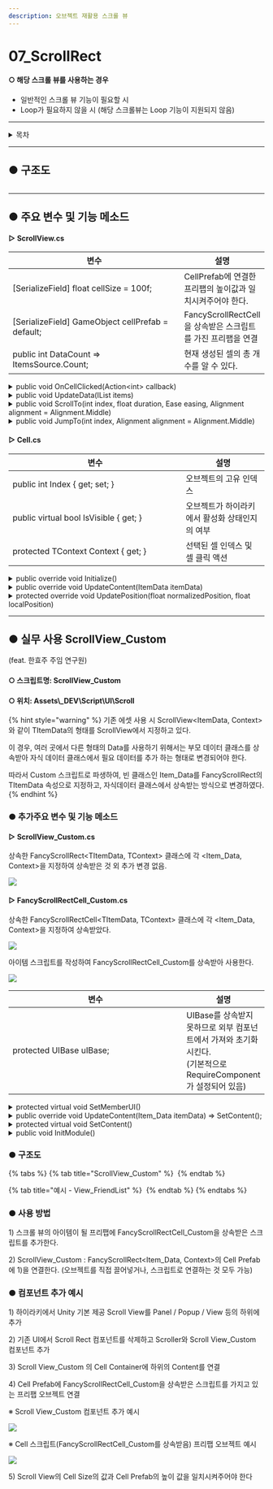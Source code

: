 ```yaml
---
description: 오브젝트 재활용 스크롤 뷰
---
```


# 07\_ScrollRect

#### ○ 해당 스크롤 뷰를 사용하는 경우

* 일반적인  스크롤 뷰 기능이 필요할 시
* Loop가 필요하지 않을 시 (해당  스크롤뷰는 Loop 기능이 지원되지 않음)

***

<details>

<summary>목차</summary>

[#undefined-2](07\_scrollrect.md#undefined-2 "mention")

[#undefined-3](07\_scrollrect.md#undefined-3 "mention")

[#scrollview\_custom](07\_scrollrect.md#scrollview\_custom "mention")

[#undefined-4](07\_scrollrect.md#undefined-4 "mention")

</details>

***

## ● 구조도

<img src="../../../../.gitbook/assets/file.excalidraw (8).svg" alt="" class="gitbook-drawing">

***

## ● 주요 변수 및 기능 메소드

#### ▷ ScrollView.cs

<table><thead><tr><th width="418.3333333333333">변수</th><th>설명</th></tr></thead><tbody><tr><td>[SerializeField] float cellSize = 100f;</td><td>CellPrefab에 연결한 프리팹의 높이값과 일치시켜주어야 한다.</td></tr><tr><td>[SerializeField] GameObject cellPrefab = default;</td><td>FancyScrollRectCell을 상속받은 스크립트를 가진 프리팹을 연결</td></tr><tr><td>public int DataCount => ItemsSource.Count;</td><td>현재 생성된  셀의 총 개수를 알 수 있다.</td></tr></tbody></table>

<details>

<summary>public void OnCellClicked(Action&#x3C;int> callback)</summary>

```csharp
// 셀 선택 시 액션 호출
scrollview.OnCellClicked((int) => { /*선택된 셀의 인덱스가 넘어온다*/ });
```

</details>

<details>

<summary>public void UpdateData(IList items)</summary>

```csharp
// 아이템(셀)을 스크롤뷰에 생성
// 기존 아이템 전부 삭제 후 새로 받은 아이템으로 다시 생성

List<ItemData> datas = new List<ItemData>();
datas.add(new ItemData()); // 아이템 전체 데이터를 리스트로 만든다

scrollview.UpdateData(datas);
```

</details>

<details>

<summary>public void ScrollTo(int index, float duration, Ease easing, Alignment alignment = Alignment.Middle)</summary>

```csharp
// 지정한 인덱스의 셀까지 스크롤링
// (지정한 인덱스, 걸리는 시간, 이동 방식, 기준 피벗)

scrollView.ScrollTo(1, 0.3f, Ease.InOutQuint, Alignment.Lower);
```

</details>

<details>

<summary>public void JumpTo(int index, Alignment alignment = Alignment.Middle)</summary>

```csharp
 // 지정한 인덱스의 셀까지 바로 스크롤
 // (지정한 인덱스, 기준 피벗)
 
 scrollView.JumpTo(10, Alignment.Lower);
```

</details>

#### ▷ Cell.cs

<table><thead><tr><th width="325">변수</th><th>설명</th></tr></thead><tbody><tr><td>public int Index { get; set; }</td><td>오브젝트의 고유 인덱스</td></tr><tr><td>public virtual bool IsVisible { get; }</td><td>오브젝트가 하이라키에서 활성화 상태인지의 여부</td></tr><tr><td>protected TContext Context { get; }</td><td>선택된 셀 인덱스 및 셀 클릭 액션</td></tr></tbody></table>

<details>

<summary>public override void Initialize()</summary>

```csharp
// Awake의 역할
// 버튼이 있을 시 AddListener 등록
public override void Initialize()
{
    button.onClick.AddListener(() => Context.OnCellClicked?.Invoke(Index));
}
```

</details>

<details>

<summary>public override void UpdateContent(ItemData itemData)</summary>

<pre class="language-csharp"><code class="lang-csharp">// 생성 및 하이라키에서 활성화 됐을 시 해당 메소드 호출
// 호출 될 때마다 데이터가 들어온다
// 데이터를 받아와 처리하는 코드를 작성

public override void UpdateContent(ItemData itemData)
{
<strong>    message.text = itemData.Message;
</strong>
    var selected = Context.SelectedIndex == Index;
    image.color = selected 
        ? new Color32(0, 255, 255, 100)
        : new Color32(255, 255, 255, 77);
}
</code></pre>

</details>

<details>

<summary>protected override void UpdatePosition(float normalizedPosition, float localPosition)</summary>

```csharp
// Some code
```

</details>

***

## ● 실무 사용  ScrollView\_Custom

(feat. 한효주 주임 연구원)

#### ○ 스크립트명: ScrollView\_Custom

#### ○ 위치: Assets\\\_DEV\Script\UI\Scroll

{% hint style="warning" %}
&#x20;   기존 에셋 사용 시 ScrollView\<ItemData, Context>와 같이 TItemData의 형태를 ScrollView에서 지정하고 있다.&#x20;

&#x20;   이 경우, 여러 곳에서 다른 형태의 Data를 사용하기 위해서는 부모 데이터 클래스를 상속받아 자식 데이터 클래스에서 필요 데이터를 추가 하는 형태로 변경되어야 한다.

&#x20;   따라서 Custom 스크립트로 파생하여,  빈 클래스인 Item\_Data를 FancyScrollRect의  TItemData 속성으로 지정하고,  자식데이터 클래스에서 상속받는 방식으로 변경하였다.
{% endhint %}



### ● 추가주요 변수 및 기능 메소드

#### ▷ ScrollView\_Custom.cs

상속한 FancyScrollRect\<TItemData, TContext>  클래스에 각 \<Item\_Data, Context>을 지정하여 상속받은 것 외 추가 변경 없음.

![](<../../../../.gitbook/assets/image (13).png>)

#### ▷ FancyScrollRectCell\_Custom.cs

상속한 FancyScrollRectCell\<TItemData, TContext>  클래스에 각 \<Item\_Data, Context>을 지정하여 상속받았다.&#x20;

![](<../../../../.gitbook/assets/image (14).png>)

아이템 스크립트를 작성하여 FancyScrollRectCell\_Custom를 상속받아 사용한다.

![](<../../../../.gitbook/assets/image (15).png>)

<table><thead><tr><th width="418.3333333333333">변수</th><th>설명</th></tr></thead><tbody><tr><td>protected UIBase uIBase;</td><td>UIBase를 상속받지 못하므로 외부 컴포넌트에서 가져와 초기화 시킨다.<br>(기본적으로 RequireComponent가 설정되어  있음)</td></tr></tbody></table>

<details>

<summary>protected virtual void SetMemberUI()</summary>

```csharp
// 기존 UIBase를 상속받는 스크립트와 마찬가지로 SetMemberUI를 호출할 수 있다.

// Item_Friend.cs
    protected override void SetMemberUI()
    {
        #region TMP_Text
        txtmp_Nickname = uIBase.GetUI_TxtmpMasterLocalizing(nameof(txtmp_Nickname));
        txtmp_StateMessage = uIBase.GetUI_TxtmpMasterLocalizing(nameof(txtmp_StateMessage));

        uIBase.GetUI_TxtmpMasterLocalizing("txtmp_Follow", new MasterLocalData("arztalk_friend_follow"));
        uIBase.GetUI_TxtmpMasterLocalizing("txtmp_Spawn", new MasterLocalData("arztalk_friend_bring"));
        uIBase.GetUI_TxtmpMasterLocalizing("txtmp_Offline", new MasterLocalData("arztalk_friend_break"));
        #endregion

         (생략)
    }
```

</details>

<details>

<summary>public override void UpdateContent(Item_Data itemData) => SetContent();</summary>

```csharp
// 스크롤 뷰 아이템이 생성 및 활성화될 시 UpdateContent가 호출되어 데이터를 받는다. 
// 기본적으로 SetContent()를 호출하므로 
// 오버라이딩 시 데이터를 받고난 후 base.UpdateContent(itemData)를 호출해야 한다.

// Item_Friend.cs
    public override void UpdateContent(Item_Data itemData)
    {
        if (itemData is Item_FriendData _data)
        {
            data = _data;

            base.UpdateContent(itemData);
        }
    }
```

</details>

<details>

<summary>protected virtual void SetContent()</summary>

```csharp
// 받아온 데이터로 아이템 콘텐츠 세팅한다.

// Item_Friend.cs
    protected override void SetContent()
    {
        if (txtmp_Nickname != null)
        {
            txtmp_Nickname.text = data.nickname;
        }

        (생략)
    }
```

</details>

<details>

<summary>public void InitModule()</summary>

```csharp
// UIBase 초기화 및 FancyScrollRectCell_Custom에 있는 SetMemberUI() 호출
// 기본적으로 Awake()에서 호출한다.
// 강제로 초기화 시켜주어야 하는 경우 직접 호출한다.
```

</details>



### ● 구조도

{% tabs %}
{% tab title="ScrollView_Custom" %}
<img src="../../../../.gitbook/assets/file.excalidraw (1).svg" alt="" class="gitbook-drawing">
{% endtab %}

{% tab title="예시 - View_FriendList" %}
<img src="../../../../.gitbook/assets/file.excalidraw (7).svg" alt="" class="gitbook-drawing">
{% endtab %}
{% endtabs %}



### ● 사용 방법&#x20;

1\)  스크롤 뷰의 아이템이 될 프리팹에 FancyScrollRectCell\_Custom을 상속받은 스크립트를 추가한다.

2\) ScrollView\_Custom :  FancyScrollRect\<Item\_Data, Context>의 Cell Prefab에 1)을 연결한다. (오브젝트를 직접 끌어넣거나, 스크립트로 연결하는 것 모두 가능)



### ● 컴포넌트 추가 예시

1\) 하이라키에서 Unity 기본 제공 Scroll View를 Panel / Popup / View 등의 하위에 추가

2\) 기존 UI에서 Scroll Rect 컴포넌트를 삭제하고 Scroller와 Scroll View\_Custom 컴포넌트 추가

3\) Scroll View\_Custom 의 Cell Container에 하위의 Content를 연결

4\) Cell Prefab에 FancyScrollRectCell\_Custom을 상속받은 스크립트를 가지고 있는 프리팹 오브젝트 연결

※ Scroll View\_Custom 컴포넌트 추가 예시

![](<../../../../.gitbook/assets/image (10).png>)

※ Cell 스크립트(FancyScrollRectCell\_Custom를 상속받음) 프리팹 오브젝트 예시

![](<../../../../.gitbook/assets/image (11).png>)

5\) Scroll View의 Cell Size의 값과 Cell Prefab의 높이 값을 일치시켜주어야 한다
